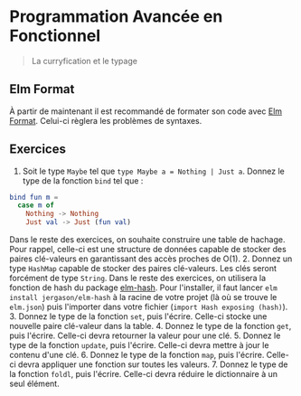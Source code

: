 # Programmation Avancée en Fonctionnel

> La curryfication et le typage

## Elm Format

À partir de maintenant il est recommandé de formater son code avec [Elm Format](https://github.com/avh4/elm-format#installation-). Celui-ci règlera les problèmes de syntaxes.

## Exercices

1. Soit le type `Maybe` tel que `type Maybe a = Nothing | Just a`. Donnez le type de la fonction `bind` tel que :
```elm
bind fun m =
  case m of
    Nothing -> Nothing
    Just val -> Just (fun val)
```
Dans le reste des exercices, on souhaite construire une table de hachage. Pour rappel, celle-ci est une structure de données capable de stocker des paires clé-valeurs en garantissant des accès proches de O(1).
2. Donnez un type `HashMap` capable de stocker des paires clé-valeurs. Les clés seront forcément de type `String`.
Dans le reste des exercices, on utilisera la fonction de hash du package [elm-hash](https://package.elm-lang.org/packages/jergason/elm-hash/latest/Hash#hash). Pour l'installer, il faut lancer `elm install jergason/elm-hash` à la racine de votre projet (là où se trouve le `elm.json`) puis l'importer dans votre fichier (`import Hash exposing (hash)`).
3. Donnez le type de la fonction `set`, puis l'écrire. Celle-ci stocke une nouvelle paire clé-valeur dans la table.
4. Donnez le type de la fonction `get`, puis l'écrire. Celle-ci devra retourner la valeur pour une clé.
5. Donnez le type de la fonction `update`, puis l'écrire. Celle-ci devra mettre à jour le contenu d'une clé.
6. Donnez le type de la fonction `map`, puis l'écrire. Celle-ci devra appliquer une fonction sur toutes les valeurs.
7. Donnez le type de la fonction `foldl`, puis l'écrire. Celle-ci devra réduire le dictionnaire à un seul élément.
